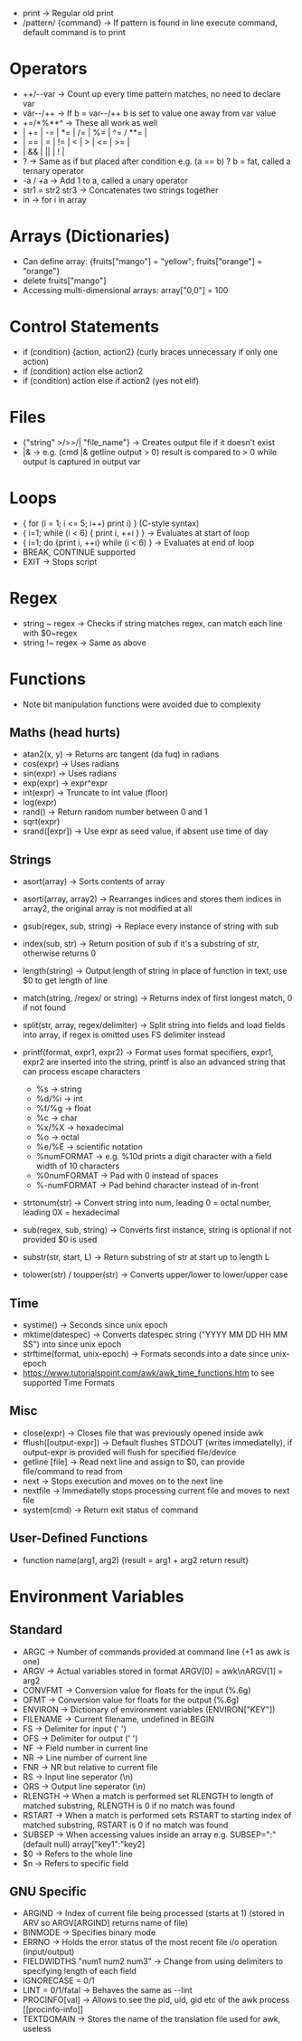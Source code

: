 - print -> Regular old print
- /pattern/ {command} -> If pattern is found in line execute command, default command is to print

# Operators
- ++/--var -> Count up every time pattern matches, no need to declare var
- var--/++ -> If b = var--/++ b is set to value one away from var value
- +=/\*%\*\*\^ -> These all work as well
- | += | -= | \*= | /= | %= | ^= / \*\*= | 
- | == | = | != | < | > | <= | >= |
- | && | || | ! |
- ? -> Same as if but placed after condition e.g. (a == b) ? b = fat, called a ternary operator
- -a / +a -> Add 1 to a, called a unary operator
- str1 = str2 str3 -> Concatenates two strings together
- in -> for i in array

# Arrays (Dictionaries)
- Can define array: {fruits\["mango"] = "yellow"; fruits\["orange"] = "orange"}
- delete fruits\["mango"]
- Accessing multi-dimensional arrays: array\["0,0"] = 100

# Control Statements
- if (condition) {action, action2} (curly braces unnecessary if only one action)
- if (condition) action else action2
- if (condition) action else if action2 (yes not elif)

# Files
- {"string" >/>>/| "file_name"} -> Creates output file if it doesn't exist
- |& -> e.g. (cmd |& getline output > 0) result is compared to > 0 while output is captured in output var 

# Loops
- { for (i = 1; i <= 5; i++) print i) } (C-style syntax)
- { i=1; while (i < 6) { print i, ++i } } -> Evaluates at start of loop
- { i=1; do {print i, ++i} while (i < 6) } -> Evaluates at end of loop
- BREAK, CONTINUE supported
- EXIT -> Stops script

# Regex
- string ~ regex -> Checks if string matches regex, can match each line with $0~regex
- string !~ regex -> Same as above

# Functions
- Note bit manipulation functions were avoided due to complexity
## Maths (head hurts)
- atan2(x, y) -> Returns arc tangent (da fuq) in radians
- cos(expr) -> Uses radians
- sin(expr) -> Uses radians
- exp(expr) -> expr^expr
- int(expr) -> Truncate to int value (floor)
- log(expr)
- rand() -> Return random number between 0 and 1
- sqrt(expr)
- srand(\[expr]) -> Use expr as seed value, if absent use time of day

## Strings
- asort(array) -> Sorts contents of array
- asorti(array, array2) -> Rearranges indices and stores them indices in array2, the original array is not modified at all
- gsub(regex, sub, string) -> Replace every instance of string with sub
- index(sub, str) -> Return position of sub if it's a substring of str, otherwise returns 0
- length(string) -> Output length of string in place of function in text, use $0 to get length of line
- match(string, /regex/ or string) -> Returns index of first longest match, 0 if not found
- split(str, array, regex/delimiter) -> Split string into fields and load fields into array, if regex is omitted uses FS delimiter instead
- printf(format, expr1, expr2) -> Format uses format specifiers, expr1, expr2 are inserted into the string, printf is also an advanced string that can process escape characters
	- %s -> string
	- %d/%i -> int
	- %f/%g -> float
	- %c -> char
	- %x/%X -> hexadecimal
	- %o -> octal
	- %e/%E -> scientific notation
	- %numFORMAT -> e.g. %10d prints a digit character with a field width of 10 characters
	- %0numFORMAT -> Pad with 0 instead of spaces
	- %-numFORMAT -> Pad behind character instead of in-front
 
- strtonum(str) -> Convert string into num, leading 0 = octal number, leading 0X = hexadecimal
- sub(regex, sub, string) -> Converts first instance, string is optional if not provided $0 is used
- substr(str, start, L) -> Return substring of str at start up to length L
- tolower(str) / toupper(str) -> Converts upper/lower to lower/upper case

## Time
- systime() -> Seconds since unix epoch
- mktime(datespec) -> Converts datespec string ("YYYY MM DD HH MM SS") into since unix epoch
- strftime(format, unix-epoch) -> Formats seconds into a date since unix-epoch
- https://www.tutorialspoint.com/awk/awk_time_functions.htm to see supported Time Formats

## Misc
- close(expr) -> Closes file that was previously opened inside awk
- fflush(\[output-expr]) -> Default flushes STDOUT (writes immediatelly), if output-expr is provided will flush for specified file/device
- getline \[file] -> Read next line and assign to $0, can provide file/command to read from
- next -> Stops execution and moves on to the next line
- nextfile -> Immediatelly stops processing current file and moves to next file
- system(cmd) -> Return exit status of command

## User-Defined Functions
- function name(arg1, arg2) {result = arg1 + arg2 return result}

# Environment Variables
## Standard
- ARGC -> Number of commands provided at command line (+1 as awk is one)
- ARGV -> Actual variables stored in format ARGV\[0] = awk\\nARGV\[1] = arg2
- CONVFMT -> Conversion value for floats for the input (%.6g)
- OFMT -> Conversion value for floats for the output (%.6g)
- ENVIRON -> Dictionary of environment variables (ENVIRON\["KEY"])
- FILENAME -> Current filename, undefined in BEGIN
- FS -> Delimiter for input (' ')
- OFS -> Delimiter for output (' ')
- NF -> Field number in current line
- NR -> Line number of current line
- FNR -> NR but relative to current file
- RS -> Input line seperator (\\n)
- ORS -> Output line seperator (\\n)
- RLENGTH -> When a match is performed set RLENGTH to length of matched substring, RLENGTH is 0 if no match was found
- RSTART -> When a match is performed sets RSTART to starting index of matched substring, RSTART is 0 if no match was found
- SUBSEP -> When accessing values inside an array e.g. SUBSEP=":" (default null) array\["key1":"key2]
- $0 -> Refers to the whole line
- $n -> Refers to specific field

## GNU Specific
- ARGIND -> Index of current file being processed (starts at 1) (stored in ARV so ARGV\[ARGIND] returns name of file)
- BINMODE -> Specifies binary mode
- ERRNO -> Holds the error status of the most recent file i/o operation (input/output)
- FIELDWIDTHS "num1 num2 num3" -> Change from using delimiters to specifying length of each field
- IGNORECASE = 0/1
- LINT = 0/1/fatal -> Behaves the same as --lint
- PROCINFO\[val] -> Allows to see the pid, uid, gid etc of the awk process [[procinfo-info]]
- TEXTDOMAIN -> Stores the name of the translation file used for awk, useless